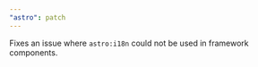 ```yaml
---
"astro": patch
---
```


Fixes an issue where `astro:i18n` could not be used in framework components.
